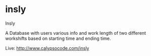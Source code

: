 # insly
Insly

A Database with users various info and work length of two different workshifts based on starting time and ending time.

Live: http://www.calypsocode.com/insly
